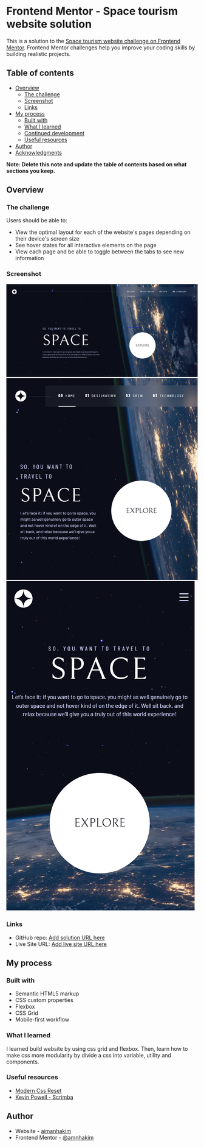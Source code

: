 # Frontend Mentor - Space tourism website solution

This is a solution to the [Space tourism website challenge on Frontend Mentor](https://www.frontendmentor.io/challenges/space-tourism-multipage-website-gRWj1URZ3). Frontend Mentor challenges help you improve your coding skills by building realistic projects.

## Table of contents

- [Overview](#overview)
  - [The challenge](#the-challenge)
  - [Screenshot](#screenshot)
  - [Links](#links)
- [My process](#my-process)
  - [Built with](#built-with)
  - [What I learned](#what-i-learned)
  - [Continued development](#continued-development)
  - [Useful resources](#useful-resources)
- [Author](#author)
- [Acknowledgments](#acknowledgments)

**Note: Delete this note and update the table of contents based on what sections you keep.**

## Overview

### The challenge

Users should be able to:

- View the optimal layout for each of the website's pages depending on their device's screen size
- See hover states for all interactive elements on the page
- View each page and be able to toggle between the tabs to see new information

### Screenshot

![](Desktop.png)
![](tablet.png)
![](mobile.png)

### Links

- GitHub repo: [Add solution URL here](https://your-solution-url.com)
- Live Site URL: [Add live site URL here]([https://your-live-site-url.com](https://amnhakim.github.io/Space-Tourism-Website/))

## My process

### Built with

- Semantic HTML5 markup
- CSS custom properties
- Flexbox
- CSS Grid
- Mobile-first workflow

### What I learned

I learned build website by using css grid and flexbox. Then, learn how to make css more modularity by divide a css into variable, utility and components.

### Useful resources

- [Modern Css Reset](https://piccalil.li/blog/a-modern-css-reset/)
- [Kevin Powell - Scrimba](https://scrimba.com/learn/spacetravel)

## Author

- Website - [aimanhakim]([https://www.your-site.com](https://amnhakim.github.io/Space-Tourism-Website/))
- Frontend Mentor - [@amnhakim](https://www.frontendmentor.io/profile/amnhakim)
